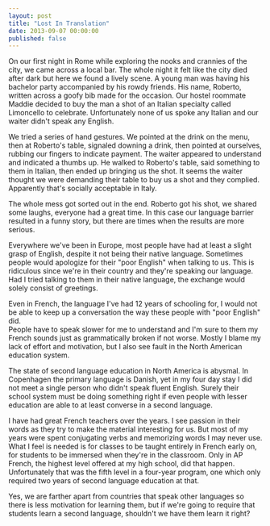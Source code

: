 ```yaml
---
layout: post
title: "Lost In Translation"
date: 2013-09-07 00:00:00
published: false
---
```


On our first night in Rome while exploring the nooks and crannies of the city,
we came across a local bar. The whole night it felt like the city died after 
dark but here we found a lively scene. A young man was having his bachelor party 
accompanied by his rowdy friends. His name, Roberto, written across a goofy bib 
made for the occasion. Our hostel roommate Maddie decided to buy the man a shot 
of an Italian specialty called Limoncello to celebrate. Unfortunately none of us 
spoke any Italian and our waiter didn't speak any English.

We tried a series of hand gestures. We pointed at the drink on the menu, then at 
Roberto's table, signaled downing a drink, then pointed at ourselves, rubbing 
our fingers to indicate payment. The waiter appeared to understand and indicated 
a thumbs up. He walked to Roberto's table, said something to them in Italian, 
then ended up bringing us the shot. It seems the waiter thought we were 
demanding their table to buy us a shot and they complied.  Apparently that's 
socially acceptable in Italy.

The whole mess got sorted out in the end. Roberto got his shot, we shared some 
laughs, everyone had a great time. In this case our language barrier resulted in 
a funny story, but there are times when the results are more serious.

Everywhere we've been in Europe, most people have had at least a slight grasp of 
English, despite it not being their native language. Sometimes people would 
apologize for their "poor English" when talking to us. This is ridiculous since 
we're in their country and they're speaking our language. Had I tried talking to 
them in their native language, the exchange would solely consist of greetings.

Even in French, the language I've had 12 years of schooling for, I would not be 
able to keep up a conversation the way these people with "poor English" did.  
People have to speak slower for me to understand and I'm sure to them my French 
sounds just as grammatically broken if not worse. Mostly I blame my lack of 
effort and motivation, but I also see fault in the North American education 
system.

The state of second language education in North America is abysmal. In 
Copenhagen the primary language is Danish, yet in my four day stay I did not 
meet a single person who didn't speak fluent English. Surely their school system 
must be doing something right if even people with lesser education are able to 
at least converse in a second language.

I have had great French teachers over the years. I see passion in their words as 
they try to make the material interesting for us. But most of my years were 
spent conjugating verbs and memorizing words I may never use. What I feel is 
needed is for classes to be taught entirely in French early on, for students to 
be immersed when they're in the classroom. Only in AP French, the highest level 
offered at my high school, did that happen. Unfortunately that was the fifth 
level in a four-year program, one which only required two years of second 
language education at that.

Yes, we are farther apart from countries that speak other languages so there is 
less motivation for learning them, but if we're going to require that students 
learn a second language, shouldn't we have them learn it right?

